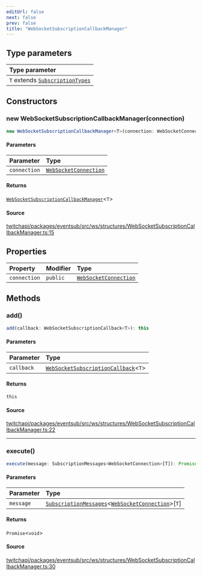 ```yaml
---
editUrl: false
next: false
prev: false
title: "WebSocketSubscriptionCallbackManager"
---
```


## Type parameters

| Type parameter |
| :------ |
| `T` extends [`SubscriptionTypes`](/api/eventsub/enumerations/subscriptiontypes/) |

## Constructors

### new WebSocketSubscriptionCallbackManager(connection)

```ts
new WebSocketSubscriptionCallbackManager<T>(connection: WebSocketConnection): WebSocketSubscriptionCallbackManager<T>
```

#### Parameters

| Parameter | Type |
| :------ | :------ |
| `connection` | [`WebSocketConnection`](/api/eventsub/classes/websocketconnection/) |

#### Returns

[`WebSocketSubscriptionCallbackManager`](/api/eventsub/classes/websocketsubscriptioncallbackmanager/)\<`T`\>

#### Source

[twitchapi/packages/eventsub/src/ws/structures/WebSocketSubscriptionCallbackManager.ts:15](https://github.com/pablornc/twitchapi//blob/8695acad106a836c1f0fc4c57a113f17adce41f0/packages/eventsub/src/ws/structures/WebSocketSubscriptionCallbackManager.ts#L15)

## Properties

| Property | Modifier | Type |
| :------ | :------ | :------ |
| `connection` | `public` | [`WebSocketConnection`](/api/eventsub/classes/websocketconnection/) |

## Methods

### add()

```ts
add(callback: WebSocketSubscriptionCallback<T>): this
```

#### Parameters

| Parameter | Type |
| :------ | :------ |
| `callback` | [`WebSocketSubscriptionCallback`](/api/eventsub/type-aliases/websocketsubscriptioncallback/)\<`T`\> |

#### Returns

`this`

#### Source

[twitchapi/packages/eventsub/src/ws/structures/WebSocketSubscriptionCallbackManager.ts:22](https://github.com/pablornc/twitchapi//blob/8695acad106a836c1f0fc4c57a113f17adce41f0/packages/eventsub/src/ws/structures/WebSocketSubscriptionCallbackManager.ts#L22)

***

### execute()

```ts
execute(message: SubscriptionMessages<WebSocketConnection>[T]): Promise<void>
```

#### Parameters

| Parameter | Type |
| :------ | :------ |
| `message` | [`SubscriptionMessages`](/api/eventsub/interfaces/subscriptionmessages/)\<[`WebSocketConnection`](/api/eventsub/classes/websocketconnection/)\>\[`T`\] |

#### Returns

`Promise`\<`void`\>

#### Source

[twitchapi/packages/eventsub/src/ws/structures/WebSocketSubscriptionCallbackManager.ts:30](https://github.com/pablornc/twitchapi//blob/8695acad106a836c1f0fc4c57a113f17adce41f0/packages/eventsub/src/ws/structures/WebSocketSubscriptionCallbackManager.ts#L30)
